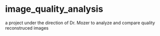 # image_quality_analysis
a project under the direction of Dr. Mozer to analyze and compare quality reconstruced images
